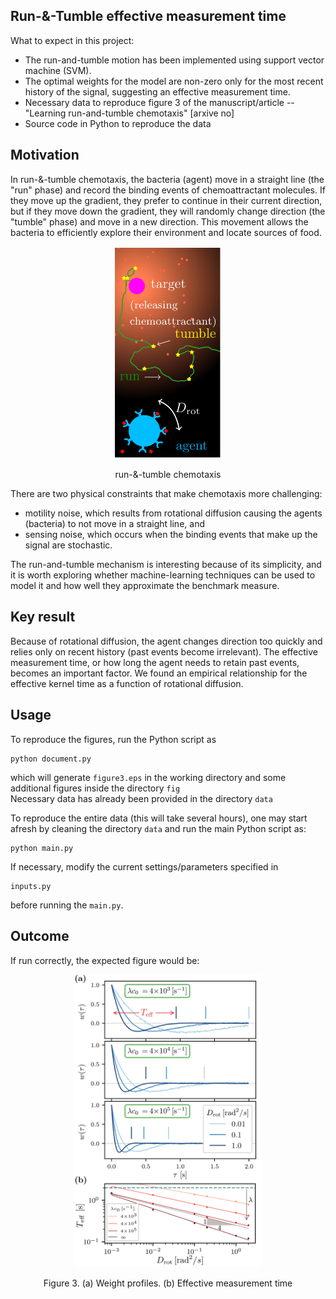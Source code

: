 ## Run-&-Tumble effective measurement time
What to expect in this project:
- The run-and-tumble motion has been implemented using support vector machine (SVM). 
- The optimal weights for the model are non-zero only for the most recent history of the signal, suggesting an effective measurement time.
- Necessary data to reproduce figure 3 of the manuscript/article -- "Learning run-and-tumble chemotaxis" [arxive no]
- Source code in Python to reproduce the data

## Motivation
In run-&-tumble chemotaxis, the bacteria (agent) move in a straight line (the "run" phase) and record the binding events of chemoattractant molecules. If they move up the gradient, they prefer to continue in their current direction, but if they move down the gradient, they will randomly change direction (the "tumble" phase) and move in a new direction. This movement allows the bacteria to efficiently explore their environment and locate sources of food. 
<p align="center">
  <img width="170" src="figure_for_readme/figure0.png" alt>
</p>
<p align="center">
run-&-tumble chemotaxis
</p>

There are two physical constraints that make chemotaxis more challenging: 
- motility noise, which results from rotational diffusion causing the agents (bacteria) to not move in a straight line, and 
- sensing noise, which occurs when the binding events that make up the signal are stochastic. 

The run-and-tumble mechanism is interesting because of its simplicity, and it is worth exploring whether machine-learning techniques can be used to model it and how well they approximate the benchmark measure. 

## Key result
Because of rotational diffusion, the agent changes direction too quickly and relies only on recent history (past events become irrelevant). The effective measurement time, or how long the agent needs to retain past events, becomes an important factor. We found an empirical relationship for the effective kernel time as a function of rotational diffusion.

## Usage
To reproduce the figures, run the Python script as
```
python document.py
```
which will generate `figure3.eps` in the working directory and some additional figures inside the directory `fig` <br>
Necessary data has already been provided in the directory `data`

To reproduce the entire data (this will take several hours), one may start afresh by cleaning the directory `data` and run the main Python script as:
```
python main.py
```

If necessary, modify the current settings/parameters  specified in
```
inputs.py
```
before running the `main.py`.

## Outcome
If run correctly, the expected figure would be:

<p align="center">
  <img width="300" src="figure_for_readme/figure3-eps-converted-to.png" alt>
</p>
<p align="center">
Figure 3. (a) Weight profiles. (b) Effective measurement time
</p>
